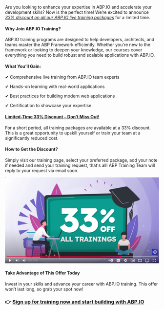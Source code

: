 Are you looking to enhance your expertise in ABP.IO and accelerate your development skills? Now is the perfect time! We’re excited to announce *[33% discount on all our ABP.IO live training packages](https://abp.io/trainings?utm_source=referral&utm_medium=website&utm_campaign=training_abpblogpost)* for a limited time.



#### Why Join ABP.IO Training?



ABP.IO training programs are designed to help developers, architects, and teams master the ABP Framework efficiently. Whether you're new to the framework or looking to deepen your knowledge, our courses cover everything you need to build robust and scalable applications with ABP.IO.



#### What You’ll Gain:



✔ Comprehensive live training from ABP.IO team experts



✔ Hands-on learning with real-world applications



✔ Best practices for building modern web applications



✔ Certification to showcase your expertise



#### [Limited-Time 33% Discount – Don’t Miss Out!](https://abp.io/trainings?utm_source=referral&utm_medium=website&utm_campaign=training_abpblogpost)



For a short period, all training packages are available at a 33% discount. This is a great opportunity to upskill yourself or train your team at a significantly reduced cost.



#### How to Get the Discount?



Simply visit our training page, select your preferred package, add your note if needed and send your training request, that's all! ABP Training Team will reply to your request via email soon.



[![](3a1802935f9d8ce06a01985a7ffe3f6e.png)](https://youtu.be/ZzIyze_cm8o?si=3UnSFXBZaCOiF3Xq)



#### Take Advantage of This Offer Today



Invest in your skills and advance your career with ABP.IO training. This offer won’t last long, so grab your spot now!



### 👉 [Sign up for training now and start building with ABP.IO](https://abp.io/trainings?utm_source=referral&utm_medium=website&utm_campaign=training_abpblogpost)